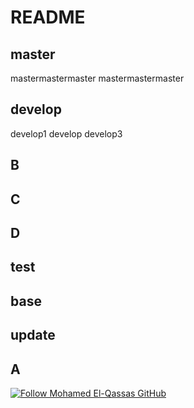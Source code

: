 # README

## master

mastermastermaster
mastermastermaster

## develop

develop1
develop
develop3

## B

## C

## D

## test

## base

## update

## A

[![Follow Mohamed El-Qassas GitHub](https://avatars.githubusercontent.com/u/49816567?s=96&v=4)](https://github.com/melqassas/)

